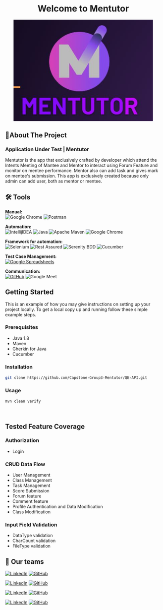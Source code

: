 <div align="center">
  <h1>Welcome to Mentutor</h1>

<!-- PROJECT LOGO -->

<img src="mentutor.jpg" alt="Logo" width="450" height="auto" />
</div>

## 📃About The Project

### Application Under Test | Mentutor

Mentutor is the app that exclusively crafted by developer which attend the Intents Meeting of Mantee and Mentor to interact using Forum Feature and monitor on mentee performance. Mentor also can add task and gives mark on mentee's submission. This app is exclusively created because only admin can add user, both as mentor or mentee.


## 🛠 Tools
**Manual:**  
![Google Chrome](https://img.shields.io/badge/Google%20Chrome-4285F4?style=for-the-badge&logo=GoogleChrome&logoColor=white)
![Postman](https://img.shields.io/badge/Postman-FF6C37?style=for-the-badge&logo=postman&logoColor=white)

**Automation:**  
![IntellijIDEA](https://img.shields.io/badge/IntelliJIDEA-000000.svg?style=for-the-badge&logo=intellij-idea&logoColor=white)
![Java](https://img.shields.io/badge/java-%23ED8B00.svg?style=for-the-badge&logo=java&logoColor=white)
![Apache Maven](https://img.shields.io/badge/Apache%20Maven-C71A36?style=for-the-badge&logo=Apache%20Maven&logoColor=white)
![Google Chrome](https://img.shields.io/badge/Google%20Chrome-4285F4?style=for-the-badge&logo=GoogleChrome&logoColor=white)

**Framework for automation:**  
![Selenium](https://img.shields.io/badge/-selenium-%43B02A?style=for-the-badge&logo=selenium&logoColor=white)
![Rest Assured](https://img.shields.io/badge/-rest%20assured-000000?style=for-the-badge&logoColor=black)
![Serenity BDD](https://img.shields.io/badge/-serenity%20bdd-16a67a?style=for-the-badge&logoColor=black)
![Cucumber](https://img.shields.io/badge/-cucumber-4bc47b?style=for-the-badge&logoColor=black)

**Test Case Management:**  
[![Google Spreadsheets](https://img.shields.io/badge/-Google%20Spreadsheets-4bc47b?style=for-the-badge&logoColor=black)]([https://docs.google.com/spreadsheets/d/1Z9_OOaHYA0vtr8zDXoA1mKcc-8PBHyUO5ON9oalO_nc/edit#gid=1997120373](https://docs.google.com/spreadsheets/d/1zuVMxx3K63G_BOLJE-J81Z9HrGK9gp3bKD4GD69kiCM/edit?usp=sharing))

**Communication:**  
[![GitHub](https://img.shields.io/badge/github-%23121011.svg?style=for-the-badge&logo=github&logoColor=white)](https://github.com/orgs/Capstone-Group3-Mentutor/projects/1/views/1)
![Google Meet](#)


## Getting Started

This is an example of how you may give instructions on setting up your project locally.
To get a local copy up and running follow these simple example steps.

### Prerequisites

- Java 1.8
- Maven
- Gherkin for Java
- Cucumber

### Installation

   ```sh
   git clone https://github.com/Capstone-Group3-Mentutor/QE-API.git
   ```

### Usage

   ```sh
   mvn clean verify
   ```

<br/>

## Tested Feature Coverage

### Authorization

- Login

### CRUD Data Flow

- User Management
- Class Management
- Task Management
- Score Submission
- Forum feature
- Comment feature
- Profile Authentication and Data Modification
- Class Modification

### Input Field Validation
- DataType validation
- CharCount validation
- FileType validation

## 📱 Our teams

  [![LinkedIn](https://img.shields.io/badge/-Lutfiyan%20Riza%20Amada-white?style=for-the-badge&logo=linkedin&logoColor=blue)](https://www.linkedin.com/in/lutfiyan-riza-amada/)
  [![GitHub](https://img.shields.io/badge/-lutfiyanra-white?style=for-the-badge&logo=github&logoColor=black)](https://github.com/lutfiyanra/)

  [![LinkedIn](https://img.shields.io/badge/-Rezki%20Adina-white?style=for-the-badge&logo=linkedin&logoColor=blue)](https://www.linkedin.com/in/rezkiadina/)
  [![GitHub](https://img.shields.io/badge/-rezkiadina-white?style=for-the-badge&logo=github&logoColor=black)](https://github.com/rezkiadina)

  [![LinkedIn](https://img.shields.io/badge/-Rimasya%20Ayu%20Jaeningsih-white?style=for-the-badge&logo=linkedin&logoColor=blue)](https://www.linkedin.com/in/rimasya-ayu-jaeningsih-09344b150/)
  [![GitHub](https://img.shields.io/badge/-rimasya-white?style=for-the-badge&logo=github&logoColor=black)](https://github.com/rimasya/)

  [![LinkedIn](https://img.shields.io/badge/-Hanifah%20Fuadi-white?style=for-the-badge&logo=linkedin&logoColor=blue)]( https://www.linkedin.com/in/hanifah-fuadi-4707418b)
  [![GitHub](https://img.shields.io/badge/-HanifahFuadi-white?style=for-the-badge&logo=github&logoColor=black)](https://github.com/HanifahFuadi/)
